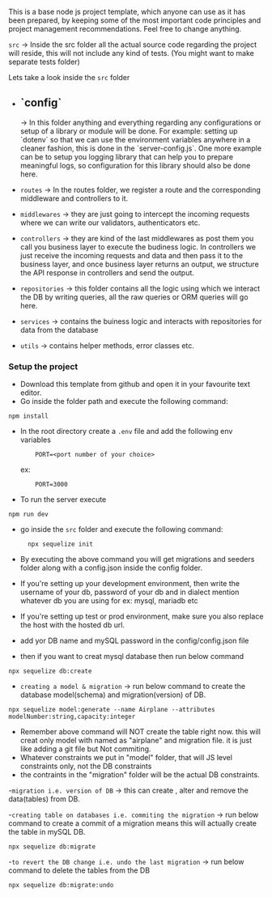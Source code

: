 This is a base node js project template, which anyone can use as it has been prepared, by keeping some of the most important code principles and project management recommendations. Feel free to change anything. 


`src` -> Inside the src folder all the actual source code regarding the project will reside, this will not include any kind of tests. (You might want to make separate tests folder)

Lets take a look inside the `src` folder

 - <h2>`config`</h2> -> In this folder anything and everything regarding any configurations or setup of a library or module will be done. For example: setting up `dotenv` so that we can use the environment variables anywhere in a cleaner fashion, this is done in the `server-config.js`. One more example can be to setup you logging library that can help you to prepare meaningful logs, so configuration for this library should also be done here. 

 - `routes` -> In the routes folder, we register a route and the corresponding middleware and controllers to it. 

 - `middlewares` -> they are just going to intercept the incoming requests where we can write our validators, authenticators etc. 

 - `controllers` -> they are kind of the last middlewares as post them you call you business layer to execute the budiness logic. In controllers we just receive the incoming requests and data and then pass it to the business layer, and once business layer returns an output, we structure the API response in controllers and send the output. 

 - `repositories` -> this folder contains all the logic using which we interact the DB by writing queries, all the raw queries or ORM queries will go here.

 - `services` -> contains the buiness logic and interacts with repositories for data from the database

 - `utils` -> contains helper methods, error classes etc.

### Setup the project

 - Download this template from github and open it in your favourite text editor. 
 - Go inside the folder path and execute the following command:
  ```
  npm install
  ```
 - In the root directory create a `.env` file and add the following env variables
    ```
        PORT=<port number of your choice>
    ```
    ex: 
    ```
        PORT=3000
    ```
- To run the server execute
 ```
 npm run dev
 ```
 - go inside the `src` folder and execute the following command:
    ```
      npx sequelize init
    ```
 - By executing the above command you will get migrations and seeders folder along with a config.json inside the config folder. 
 - If you're setting up your development environment, then write the username of your db, password of your db and in dialect mention whatever db you are using for ex: mysql, mariadb etc
 - If you're setting up test or prod environment, make sure you also replace the host with the hosted db url.

- add yor DB name and mySQL password in the config/config.json file

 - then if you want to creat mysql database then run below command
```
npx sequelize db:create
```

- `creating a model & migration` -> run below command to create the database model(schema) and migration(version) of DB.
```
npx sequelize model:generate --name Airplane --attributes modelNumber:string,capacity:integer
```
- Remember above command will NOT create the table right now. this will creat only model with named as "airplane" and migration file. it is just like adding a git file but Not commiting.
- Whatever constraints we put in "model" folder, that will JS level constraints only, not the DB constraints
- the contraints in the "migration" folder will be the actual DB constraints.

-`migration i.e. version of DB` -> this can create , alter and remove the data(tables) from DB.

-`creating table on databases i.e. commiting the migration` -> run below command to create a commit of a migration means this will actually create the table in mySQL DB.
```
npx sequelize db:migrate
```

-`to revert the DB change i.e. undo the last migration` -> run below command to delete the tables from the DB
```
npx sequelize db:migrate:undo
```